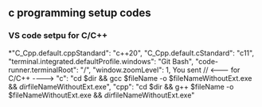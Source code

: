 ## c programming setup codes

### VS code setpu for C/C++

\*"C_Cpp.default.cppStandard": "c++20",
"C_Cpp.default.cStandard": "c11",
"terminal.integrated.defaultProfile.windows": "Git Bash",
"code-runner.terminalRoot": "/",
"window.zoomLevel": 1,
You sent
// <--- for C/C++ ---->
"c": "cd $dir && gcc $fileName -o $fileNameWithoutExt.exe && $dir$fileNameWithoutExt.exe",
"cpp": "cd $dir && g++ $fileName -o $fileNameWithoutExt.exe && $dir$fileNameWithoutExt.exe"
